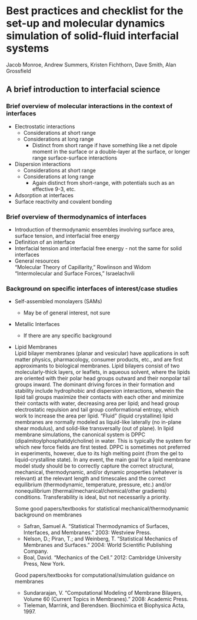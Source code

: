 # Best practices and checklist for the set-up and molecular dynamics simulation of solid-fluid interfacial systems

Jacob Monroe, Andrew Summers, Kristen Fichthorn, Dave Smith, Alan Grossfield

## A brief introduction to interfacial science

### Brief overview of molecular interactions in the context of interfaces
* Electrostatic interactions
  * Considerations at short range
  * Considerations at long range
    * Distinct from short range if have something like a net dipole moment in the surface or a double-layer at the surface, or longer range surface-surface interactions
* Dispersion interactions
  * Considerations at short range
  * Considerations at long range 
    * Again distinct from short-range, with potentials such as an effective 9-3, etc.
* Adsorption at interfaces
* Surface reactivity and covalent bonding

### Brief overview of thermodynamics of interfaces
* Introduction of thermodynamic ensembles involving surface area, surface tension, and interfacial free energy
* Definition of an interface 
* Interfacial tension and interfacial free energy - not the same for solid interfaces
* General resources  
  “Molecular Theory of Capillarity,” Rowlinson and Widom  
  “Intermolecular and Surface Forces,” Israelachvili

### Background on specific interfaces of interest/case studies
* Self-assembled monolayers (SAMs)
  * May be of general interest, not sure
* Metallic Interfaces
  * If there are any specific background 
* Lipid Membranes  
  Lipid bilayer membranes (planar and vesicular) have applications in soft matter physics, pharmacology, consumer products, etc., and are first approximants to biological membranes. Lipid bilayers consist of two molecularly-thick layers, or leaflets, in aqueous solvent, where the lipids are oriented with their polar head groups outward and their nonpolar tail groups inward. The dominant driving forces in their formation and stability include hydrophobic and dispersion interactions, wherein the lipid tail groups maximize their contacts with each other and minimize their contacts with water, decreasing area per lipid; and head group electrostatic repulsion and tail group conformational entropy, which work to increase the area per lipid. “Fluid” (liquid crystalline) lipid membranes are normally modeled as liquid-like laterally (no in-plane shear modulus), and solid-like transversally (out of plane). In lipid membrane simulations, the canonical system is DPPC (dipalmitoylphosphatidylcholine) in water. This is typically the system for which new force fields are first tested. DPPC is sometimes not preferred in experiments, however, due to its high melting point (from the gel to liquid-crystalline state). In any event, the main goal for a lipid membrane model study should be to correctly capture the correct structural, mechanical, thermodynamic, and/or dynamic properties (whatever is relevant) at the relevant length and timescales and the correct equilibrium (thermodynamic, temperature, pressure, etc.) and/or nonequilibrium (thermal/mechanical/chemical/other gradients) conditions. Transferability is ideal, but not necessarily a priority.  

  Some good papers/textbooks for statistical mechanical/thermodynamic background on membranes  
    * Safran, Samuel A. “Statistical Thermodynamics of Surfaces, Interfaces, and Membranes.” 2003: Westview Press.  
    * Nelson, D.; Piran, T.; and Weinberg, T. “Statistical Mechanics of Membranes and Surfaces.” 2004: World Scientific Publishing Company.
    * Boal, David. “Mechanics of the Cell.” 2012: Cambridge University Press, New York.  
 
  Good papers/textbooks for computational/simulation guidance on membranes  
    * Sundararajan, V. “Computational Modeling of Membrane Bilayers, Volume 60 (Current Topics in Membranes).” 2008: Academic Press.
    * Tieleman, Marrink, and Berendsen. Biochimica et Biophysica Acta, 1997.
